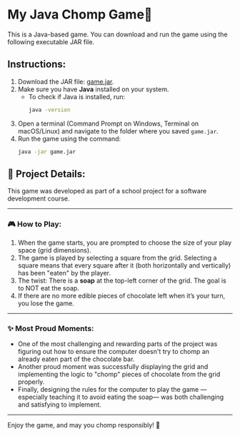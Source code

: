 # My Java Chomp Game🍫

This is a Java-based game. You can download and run the game using the following executable JAR file.

## Instructions:

1. Download the JAR file: [game.jar](https://github.com/Hammy-t/Coding-in-Java/raw/main/chomp_game/game.jar).
2. Make sure you have **Java** installed on your system.
   - To check if Java is installed, run:
     ```bash
     java -version
     ```
3. Open a terminal (Command Prompt on Windows, Terminal on macOS/Linux) and navigate to the folder where you saved `game.jar`.
4. Run the game using the command:
   ```bash
   java -jar game.jar

## 🍫 Project Details:

This game was developed as part of a school project for a software development course.

---

### 🎮 How to Play:
1. When the game starts, you are prompted to choose the size of your play space (grid dimensions).  
2. The game is played by selecting a square from the grid. Selecting a square means that every square after it (both horizontally and vertically) has been "eaten" by the player.  
3. The twist: There is a **soap** at the top-left corner of the grid. The goal is to NOT eat the soap.  
4. If there are no more edible pieces of chocolate left when it’s your turn, you lose the game.

---

### ✨ Most Proud Moments:
- One of the most challenging and rewarding parts of the project was figuring out how to ensure the computer doesn't try to chomp an already eaten part of the chocolate bar.  
- Another proud moment was successfully displaying the grid and implementing the logic to "chomp" pieces of chocolate from the grid properly.  
- Finally, designing the rules for the computer to play the game —especially teaching it to avoid eating the soap— was both challenging and satisfying to implement.

---

Enjoy the game, and may you chomp responsibly! 🍫
